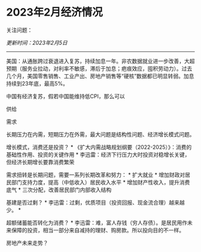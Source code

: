 
# 2023年2月经济情况

关注问题：

*更新时间：2023年2月5日*

---

美国：从通胀跨过衰退进入复苏，持续加息一年。非农数据就业进一步改善，大超预期（服务业拉动，对利率不敏感，滞后于加息；疤痕效应，囤积劳动力）。过去几个月，美国零售销售、工业产出、房地产销售等“硬核”数据都已明显转弱。加息持续到23年底，最高5%。

中国有经济复苏，假若中国能维持低CPI，那么可以

供给

需求


长期压力在内需，短期压力在外需，最大问题是结构性问题、经济增长模式问题。

增长模式，消费还是投资？
	* 
《扩大内需战略规划纲要（2022-2025）》：消费的基础性作用、投资的关键作用
	* 
李迅雷：经济下行压力大时投资对稳增长关键，但经济长期增长要靠消费繁荣



需求扭转是长期问题，需要一系列长期改革和努力：
	* 
扩大就业
	* 
增加财政对居民部门支持力度，提高（中低收入）居民收入水平
	* 
增加财产性收入，提升消费底气
	* 
三次分配，改善居民部门内部收入结构



基建是否过剩？
	* 
李迅雷：过剩，优质项目（投资回报、现金流合理）越来越少。
	* 




超额储蓄能否转化为消费？
	* 
李迅雷：难，富人存钱（穷人存债）。是居民用作未来保障的投资，相当一部分来自减持的理财、购房款。所以投向目的不一样。



房地产未来走势？
